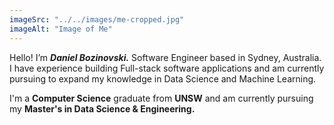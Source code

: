 ```yaml
---
imageSrc: "../../images/me-cropped.jpg"
imageAlt: "Image of Me"
---
```


Hello! I’m <b><i>Daniel Bozinovski.</i></b> Software Engineer based in Sydney, Australia. I have experience building Full-stack software applications and am currently pursuing to expand my knowledge in Data Science and Machine Learning.

I'm a <b>Computer Science</b> graduate from <b>UNSW</b> and am currently pursuing my <b>Master's in Data Science & Engineering.</b>
